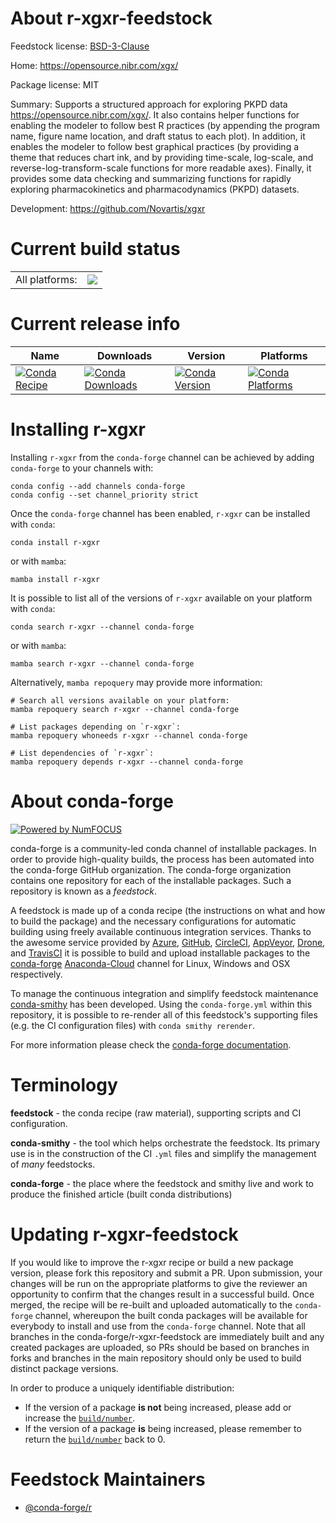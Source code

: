 About r-xgxr-feedstock
======================

Feedstock license: [BSD-3-Clause](https://github.com/conda-forge/r-xgxr-feedstock/blob/main/LICENSE.txt)

Home: https://opensource.nibr.com/xgx/

Package license: MIT

Summary: Supports a structured approach for exploring PKPD data <https://opensource.nibr.com/xgx/>. It also contains helper functions for enabling the modeler to follow best R practices (by appending the program name, figure name location, and draft status to each plot). In addition, it enables the modeler to follow best graphical practices (by providing a theme that reduces chart ink, and by providing time-scale, log-scale, and reverse-log-transform-scale functions for more readable axes). Finally, it provides some data checking and summarizing functions for rapidly exploring pharmacokinetics and pharmacodynamics (PKPD) datasets.

Development: https://github.com/Novartis/xgxr

Current build status
====================


<table><tr><td>All platforms:</td>
    <td>
      <a href="https://dev.azure.com/conda-forge/feedstock-builds/_build/latest?definitionId=20688&branchName=main">
        <img src="https://dev.azure.com/conda-forge/feedstock-builds/_apis/build/status/r-xgxr-feedstock?branchName=main">
      </a>
    </td>
  </tr>
</table>

Current release info
====================

| Name | Downloads | Version | Platforms |
| --- | --- | --- | --- |
| [![Conda Recipe](https://img.shields.io/badge/recipe-r--xgxr-green.svg)](https://anaconda.org/conda-forge/r-xgxr) | [![Conda Downloads](https://img.shields.io/conda/dn/conda-forge/r-xgxr.svg)](https://anaconda.org/conda-forge/r-xgxr) | [![Conda Version](https://img.shields.io/conda/vn/conda-forge/r-xgxr.svg)](https://anaconda.org/conda-forge/r-xgxr) | [![Conda Platforms](https://img.shields.io/conda/pn/conda-forge/r-xgxr.svg)](https://anaconda.org/conda-forge/r-xgxr) |

Installing r-xgxr
=================

Installing `r-xgxr` from the `conda-forge` channel can be achieved by adding `conda-forge` to your channels with:

```
conda config --add channels conda-forge
conda config --set channel_priority strict
```

Once the `conda-forge` channel has been enabled, `r-xgxr` can be installed with `conda`:

```
conda install r-xgxr
```

or with `mamba`:

```
mamba install r-xgxr
```

It is possible to list all of the versions of `r-xgxr` available on your platform with `conda`:

```
conda search r-xgxr --channel conda-forge
```

or with `mamba`:

```
mamba search r-xgxr --channel conda-forge
```

Alternatively, `mamba repoquery` may provide more information:

```
# Search all versions available on your platform:
mamba repoquery search r-xgxr --channel conda-forge

# List packages depending on `r-xgxr`:
mamba repoquery whoneeds r-xgxr --channel conda-forge

# List dependencies of `r-xgxr`:
mamba repoquery depends r-xgxr --channel conda-forge
```


About conda-forge
=================

[![Powered by
NumFOCUS](https://img.shields.io/badge/powered%20by-NumFOCUS-orange.svg?style=flat&colorA=E1523D&colorB=007D8A)](https://numfocus.org)

conda-forge is a community-led conda channel of installable packages.
In order to provide high-quality builds, the process has been automated into the
conda-forge GitHub organization. The conda-forge organization contains one repository
for each of the installable packages. Such a repository is known as a *feedstock*.

A feedstock is made up of a conda recipe (the instructions on what and how to build
the package) and the necessary configurations for automatic building using freely
available continuous integration services. Thanks to the awesome service provided by
[Azure](https://azure.microsoft.com/en-us/services/devops/), [GitHub](https://github.com/),
[CircleCI](https://circleci.com/), [AppVeyor](https://www.appveyor.com/),
[Drone](https://cloud.drone.io/welcome), and [TravisCI](https://travis-ci.com/)
it is possible to build and upload installable packages to the
[conda-forge](https://anaconda.org/conda-forge) [Anaconda-Cloud](https://anaconda.org/)
channel for Linux, Windows and OSX respectively.

To manage the continuous integration and simplify feedstock maintenance
[conda-smithy](https://github.com/conda-forge/conda-smithy) has been developed.
Using the ``conda-forge.yml`` within this repository, it is possible to re-render all of
this feedstock's supporting files (e.g. the CI configuration files) with ``conda smithy rerender``.

For more information please check the [conda-forge documentation](https://conda-forge.org/docs/).

Terminology
===========

**feedstock** - the conda recipe (raw material), supporting scripts and CI configuration.

**conda-smithy** - the tool which helps orchestrate the feedstock.
                   Its primary use is in the construction of the CI ``.yml`` files
                   and simplify the management of *many* feedstocks.

**conda-forge** - the place where the feedstock and smithy live and work to
                  produce the finished article (built conda distributions)


Updating r-xgxr-feedstock
=========================

If you would like to improve the r-xgxr recipe or build a new
package version, please fork this repository and submit a PR. Upon submission,
your changes will be run on the appropriate platforms to give the reviewer an
opportunity to confirm that the changes result in a successful build. Once
merged, the recipe will be re-built and uploaded automatically to the
`conda-forge` channel, whereupon the built conda packages will be available for
everybody to install and use from the `conda-forge` channel.
Note that all branches in the conda-forge/r-xgxr-feedstock are
immediately built and any created packages are uploaded, so PRs should be based
on branches in forks and branches in the main repository should only be used to
build distinct package versions.

In order to produce a uniquely identifiable distribution:
 * If the version of a package **is not** being increased, please add or increase
   the [``build/number``](https://docs.conda.io/projects/conda-build/en/latest/resources/define-metadata.html#build-number-and-string).
 * If the version of a package **is** being increased, please remember to return
   the [``build/number``](https://docs.conda.io/projects/conda-build/en/latest/resources/define-metadata.html#build-number-and-string)
   back to 0.

Feedstock Maintainers
=====================

* [@conda-forge/r](https://github.com/conda-forge/r/)


<!-- dummy commit to enable rerendering -->

